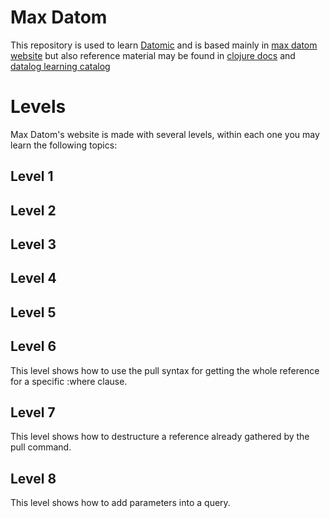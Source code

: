 # Max Datom

This repository is used to learn [Datomic](https://www.datomic.com/) and is based mainly
in [max datom website](https://max-datom.com/) but also reference material
may be found in [clojure docs](https://docs.datomic.com/cloud/)
and [datalog learning catalog](http://www.learndatalogtoday.org/)

# Levels

Max Datom's website is made with several levels, within each one you may learn the following topics:

## Level 1

## Level 2

## Level 3

## Level 4

## Level 5

## Level 6

This level shows how to use the pull syntax for getting the whole reference for a specific :where clause.

## Level 7

This level shows how to destructure a reference already gathered by the pull command.

## Level 8

This level shows how to add parameters into a query.
